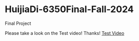 # HuijiaDi-6350Final-Fall-2024

Final Project

Please take a look on the Test video! Thanks!
[Test Video](HuijiaDi-6350Final-TestVideo.mov)
